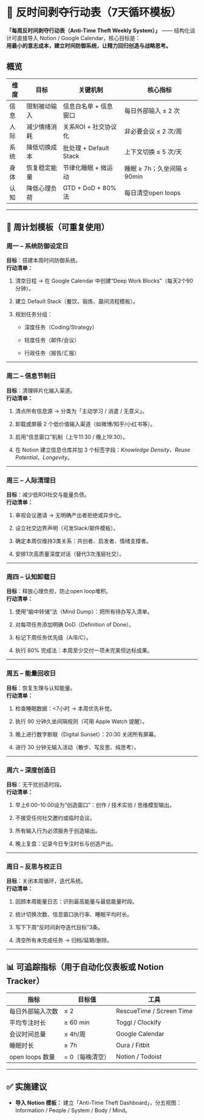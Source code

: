 # 🧭 反时间剥夺行动表（7天循环模板）

**「每周反时间剥夺行动表（Anti-Time Theft Weekly System）」** —— 结构化设计可直接导入 Notion / Google Calendar，核心目标是：  
**用最小的意志成本，建立时间防御系统，让精力回归创造与战略思考。**

## 概览

| 维度  | 目标     | 关键机制                | 核心指标                 |
| --- | ------ | ------------------- | -------------------- |
| 信息  | 限制被动输入 | 信息白名单 + 信息窗口        | 每日外部输入 ≤ 2 次         |
| 人际  | 减少情绪消耗 | 关系ROI + 社交协议化       | 非必要会议 ≤ 2 次/周        |
| 系统  | 降低切换成本 | 批处理 + Default Stack | 上下文切换 ≤ 5 次/天        |
| 身体  | 恢复稳定能量 | 节律化睡眠 + 微运动         | 睡眠 ≥ 7h；久坐间隔 ≤ 90min |
| 认知  | 降低心理负荷 | GTD + DoD + 80%法    | 每日清空open loops       |

---

## 📅 周计划模板（可重复使用）

### **周一 – 系统防御设定日**

**目标**：搭建本周时间防御系统。  
**行动清单：**

1. 清空日程 → 在 Google Calendar 中创建“Deep Work Blocks”（每天2个90分钟）。
    
2. 建立 Default Stack（餐饮、锻炼、晨间流程模板）。
    
3. 规划任务分组：
    
    - 深度任务（Coding/Strategy）
        
    - 轻度任务（邮件/会议）
        
    - 行政任务（报告/汇报）
        

---

### **周二 – 信息节制日**

**目标**：清理碎片化输入渠道。  
**行动清单：**

1. 清点所有信息源 → 分类为「主动学习 / 消遣 / 无意义」。
    
2. 卸载或屏蔽 2 个低价值输入渠道（如微博/知乎/小红书等）。
    
3. 启用“信息窗口”机制（上午11:30 / 晚上19:30）。
    
4. 在 Notion 建立信息仓库并加 3 个标签字段：_Knowledge Density_、_Reuse Potential_、_Longevity_。
    

---

### **周三 – 人际清理日**

**目标**：减少低ROI社交与能量负债。  
**行动清单：**

1. 审视会议邀请 → 无明确产出者拒绝或异步化。
    
2. 设立社交边界声明（可发Slack/邮件模板）。
    
3. 确定本周仅维持3类关系：共创者、启发者、情绪支撑者。
    
4. 安排1次高质量深度对话（替代3次浅层社交）。
    

---

### **周四 – 认知卸载日**

**目标**：释放心理负担，防止open loop堆积。  
**行动清单：**

1. 使用“脑中转储”法（Mind Dump）：把所有待办写入清单。
    
2. 对每项任务添加明确 DoD（Definition of Done）。
    
3. 标记下周任务优先级（A/B/C）。
    
4. 执行 80% 完成法：本周至少交付一项未完美但达标成果。
    

---

### **周五 – 能量回收日**

**目标**：恢复生理与认知能量。  
**行动清单：**

1. 检查睡眠数据：<7小时 → 本周优先补觉。
    
2. 执行 90 分钟久坐间隔规则（可用 Apple Watch 提醒）。
    
3. 晚上进行数字断联（Digital Sunset）：20:30 关闭所有屏幕。
    
4. 进行 30 分钟无输入活动（散步、写反思、纯思考）。
    

---

### **周六 – 深度创造日**

**目标**：无干扰创造时段。  
**行动清单：**

1. 早上6:00–10:00设为“创造窗口”：创作 / 技术实验 / 思维模型输出。
    
2. 不接受任何社交邀约或临时会议。
    
3. 所有输入行为必须服务于创造输出。
    
4. 晚上复盘：记录今日专注时长与创造产出。
    

---

### **周日 – 反思与校正日**

**目标**：关闭本周循环，迭代系统。  
**行动清单：**

1. 回顾本周能量日志：识别最高能量与最低能量时段。
    
2. 统计切换次数、信息窗口执行率、睡眠平均时长。
    
3. 写下下周“反时间剥夺迭代目标”3条。
    
4. 清空所有未完成任务 → 归档/延期/删除。
    

---

## 📊 可追踪指标（用于自动化仪表板或 Notion Tracker）

|指标|目标值|工具|
|---|---|---|
|每日外部输入次数|≤ 2|RescueTime / Screen Time|
|平均专注时长|≥ 60 min|Toggl / Clockify|
|会议时间总量|≤ 4h/周|Google Calendar|
|睡眠时长|≥ 7h|Oura / Fitbit|
|open loops 数量|= 0（每晚清空）|Notion / Todoist|

---

## ✅ 实施建议

- **导入 Notion 模板：** 建立「Anti-Time Theft Dashboard」，分五视图：Information / People / System / Body / Mind。
